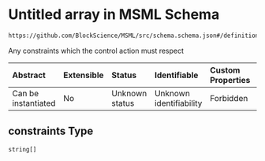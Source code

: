 # Untitled array in MSML Schema

```txt
https://github.com/BlockScience/MSML/src/schema.schema.json#/definitions/ControlAction/properties/constraints
```

Any constraints which the control action must respect

| Abstract            | Extensible | Status         | Identifiable            | Custom Properties | Additional Properties | Access Restrictions | Defined In                                                                                    |
| :------------------ | :--------- | :------------- | :---------------------- | :---------------- | :-------------------- | :------------------ | :-------------------------------------------------------------------------------------------- |
| Can be instantiated | No         | Unknown status | Unknown identifiability | Forbidden         | Allowed               | none                | [schema.schema.json\*](../../out/math_spec_mapping/schema.schema.json "open original schema") |

## constraints Type

`string[]`
